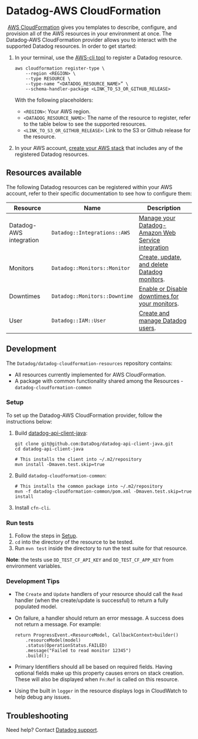 # Datadog-AWS CloudFormation
​
[AWS CloudFormation](https://docs.aws.amazon.com/AWSCloudFormation/latest/UserGuide/GettingStarted.html) gives you templates to describe, configure, and provision all of the AWS resources in your environment at once. The Datadog-AWS CloudFormation provider allows you to interact with the supported Datadog resources. In order to get started:

1. In your terminal, use the [AWS-cli tool](https://docs.aws.amazon.com/cli/latest/reference/cloudformation/) to register a Datadog resource.

    ```shell
    aws cloudformation register-type \
        --region <REGION> \
        --type RESOURCE \
        --type-name “<DATADOG_RESOURCE_NAME>” \
        --schema-handler-package <LINK_TO_S3_OR_GITHUB_RELEASE>
    ```

    With the following placeholders:
    * `<REGION>`: Your AWS region.
    * `<DATADOG_RESOURCE_NAME>`: The name of the resource to register, refer to the table below to see the supported resources.
    * `<LINK_TO_S3_OR_GITHUB_RELEASE>`: Link to the S3 or Github release for the resource.

2. In your AWS account, [create your AWS stack](https://console.aws.amazon.com/cloudformation/home) that includes any of the registered Datadog resources.

## Resources available

The following Datadog resources can be registered within your AWS account, refer to their specific documentation to see how to configure them:

| Resource                | Name                          | Description                                                                                                                                                    |
|-------------------------|-------------------------------|----------------------------------------------------------------------------------------------------------------------------------------------------------------|
| Datadog-AWS integration | `Datadog::Integrations::AWS`  | [Manage your Datadog-Amazon Web Service integration](https://github.com/DataDog/datadog-cloudformation-resources/tree/master/datadog-integrations-aws-handler) |
| Monitors                | `Datadog::Monitors::Monitor`  | [Create, update, and delete Datadog monitors](https://github.com/DataDog/datadog-cloudformation-resources/tree/master/datadog-monitors-monitor-handler).       |
| ​Downtimes                | `Datadog::Monitors::Downtime` | [Enable or Disable downtimes for your monitors](https://github.com/DataDog/datadog-cloudformation-resources/tree/master/datadog-monitors-downtime-handler).    |
| User                    | `Datadog::IAM::User`          | [ Create and manage Datadog users](https://github.com/DataDog/datadog-cloudformation-resources/tree/master/ddatadog-iam-user-handler).                         |

## Development

The `Datadog/datadog-cloudformation-resources` repository contains:

* All resources currently implemented for AWS CloudFormation.
* A package with common functionality shared among the Resources - `datadog-cloudformation-common`

### Setup

To set up the Datadog-AWS CloudFormation provider, follow the instructions below:

1. Build [datadog-api-client-java](https://github.com/DataDog/datadog-api-client-java):

    ```
    git clone git@github.com:DataDog/datadog-api-client-java.git
    cd datadog-api-client-java

    # This installs the client into ~/.m2/repository
    mvn install -Dmaven.test.skip=true
    ```
2. Build `datadog-cloudformation-common`:
​
    ```
    # This installs the common package into ~/.m2/repository
    mvn -f datadog-cloudformation-common/pom.xml -Dmaven.test.skip=true install
    ```
3. Install `cfn-cli`.

### Run tests

1. Follow the steps in [Setup](#setup).
2. `cd` into the directory of the resource to be tested.
3.  Run `mvn test` inside the directory to run the test suite for that resource.

**Note**: the tests use `DD_TEST_CF_API_KEY` and `DD_TEST_CF_APP_KEY` from environment variables.

### Development Tips

* The `Create` and `Update` handlers of your resource should call the `Read` handler (when the create/update is successful) to return a fully populated model.
* On failure, a handler should return an error message. A success does not return a message. For example:
​
    ```
    return ProgressEvent.<ResourceModel, CallbackContext>builder()
        .resourceModel(model)
        .status(OperationStatus.FAILED)
        .message("Failed to read monitor 12345")
        .build();
    ```

* Primary Identifiers should all be based on required fields. Having optional fields make up this property causes errors on stack creation. These will also be displayed when `Fn:Ref` is called on this resource.
* Using the built in `logger` in the resource displays logs in CloudWatch to help debug any issues.

## Troubleshooting

Need help? Contact [Datadog support](https://docs.datadoghq.com/help/).
